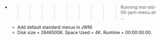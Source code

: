 * >>>>>>>>> Running inst-std-00-jwm-menu.sh ...
  * Add default standard menus in JWM.
  * Disk size = 2846500K. Space Used = 4K. Runtime = 00:00:00:00.
